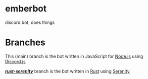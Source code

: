 # emberbot

discord bot, does things

# Branches

This (main) branch is the bot written in JavaScript for [Node.js](https://nodejs.org/en/) using [Discord.js](https://www.npmjs.com/package/discord.js)

[***rust-serenity***](https://github.com/NoNameLmao/emberbot/tree/rust-serenity) branch is the bot written in [Rust](https://www.rust-lang.org/) using [Serenity](https://crates.io/crates/serenity)
